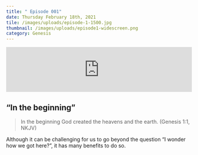 ```yaml
---
title: " Episode 001"
date: Thursday February 18th, 2021
tile: /images/uploads/episode-1-1500.jpg
thumbnail: /images/uploads/episode1-widescreen.png
category: Genesis
---
```

<iframe title="0001 - In the beginning" height="122" width="100%" style="border: none;" scrolling="no" data-name="pb-iframe-player" src="https://www.podbean.com/media/player/38b5c-fb6056?from=pb6admin&download=1&version=1&auto=0&share=1&download=1&rtl=0&fonts=Helvetica&skin=1&pfauth=&btn-skin=107"></iframe>

## “In the beginning”

> In the beginning God created the heavens and the earth.   (Genesis 1:1, NKJV)

Although it can be challenging for us to go beyond the question “I wonder how we got here?”, it has many benefits to do so.
